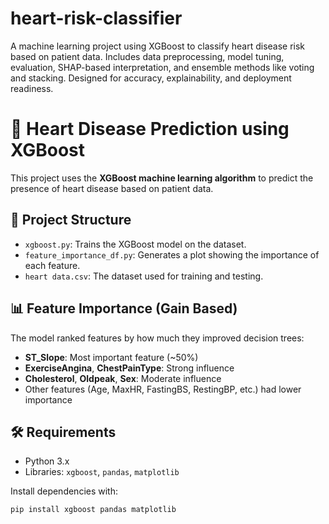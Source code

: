 # heart-risk-classifier
A machine learning project using XGBoost to classify heart disease risk based on patient data. Includes data preprocessing, model tuning, evaluation, SHAP-based interpretation, and ensemble methods like voting and stacking. Designed for accuracy, explainability, and deployment readiness.
# 🧠 Heart Disease Prediction using XGBoost

This project uses the **XGBoost machine learning algorithm** to predict the presence of heart disease based on patient data.

## 📁 Project Structure

- `xgboost.py`: Trains the XGBoost model on the dataset.
- `feature_importance_df.py`: Generates a plot showing the importance of each feature.
- `heart data.csv`: The dataset used for training and testing.


## 📊 Feature Importance (Gain Based)

The model ranked features by how much they improved decision trees:

- **ST_Slope**: Most important feature (~50%)
- **ExerciseAngina**, **ChestPainType**: Strong influence
- **Cholesterol**, **Oldpeak**, **Sex**: Moderate influence
- Other features (Age, MaxHR, FastingBS, RestingBP, etc.) had lower importance

## 🛠️ Requirements

- Python 3.x  
- Libraries: `xgboost`, `pandas`, `matplotlib`

Install dependencies with:

```bash
pip install xgboost pandas matplotlib
